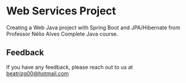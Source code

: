 
# Web Services Project

Creating a Web Java project with Spring Boot and JPA/Hibernate from Professor Nélio Alves Complete Java course.



  
## Feedback

If you have any feedback, please reach out to us at beatrizg00@hotmail.com

  
